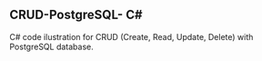 ## CRUD-PostgreSQL- C#

C# code ilustration for CRUD (Create, Read, Update, Delete) with PostgreSQL database.
